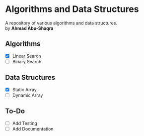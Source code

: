 # Algorithms and Data Structures
A repository of various algorithms and data structures.\
by **Ahmad Abu-Shaqra**

## Algorithms
- [x] Linear Search
- [ ] Binary Search

## Data Structures
- [x] Static Array
- [ ] Dynamic Array

## To-Do
- [ ] Add Testing
- [ ] Add Documentation
